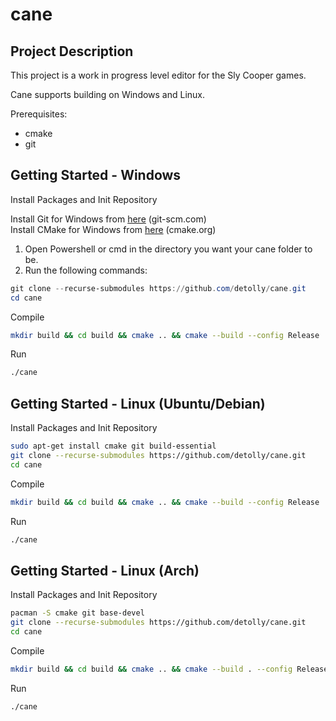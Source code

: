 # cane
## Project Description

This project is a work in progress level editor for the Sly Cooper games.

Cane supports building on Windows and Linux.

Prerequisites:
 * cmake
 * git  
   
 
 ## Getting Started - Windows

Install Packages and Init Repository  

Install Git for Windows from [here](https://git-scm.com/download/win) (git-scm.com)  
Install CMake for Windows from [here](https://cmake.org/download/) (cmake.org)  

1. Open Powershell or cmd in the directory you want your cane folder to be.
2. Run the following commands:  
```powershell
git clone --recurse-submodules https://github.com/detolly/cane.git
cd cane
```

Compile
```bash
mkdir build && cd build && cmake .. && cmake --build --config Release .
```

Run
```bash
./cane
```

## Getting Started - Linux (Ubuntu/Debian)

Install Packages and Init Repository
```bash
sudo apt-get install cmake git build-essential
git clone --recurse-submodules https://github.com/detolly/cane.git
cd cane
```

Compile
```bash
mkdir build && cd build && cmake .. && cmake --build --config Release
```

Run
```bash
./cane
```

## Getting Started - Linux (Arch)
Install Packages and Init Repository
```bash
pacman -S cmake git base-devel
git clone --recurse-submodules https://github.com/detolly/cane.git
cd cane
```

Compile
```bash
mkdir build && cd build && cmake .. && cmake --build . --config Release
```

Run
```bash
./cane
```
